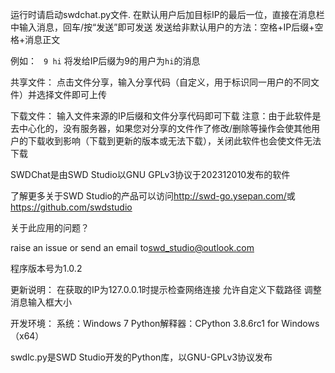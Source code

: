 运行时请启动swdchat.py文件.
在默认用户后加目标IP的最后一位，直接在消息栏中输入消息，回车/按“发送”即可发送
发送给非默认用户的方法：空格+IP后缀+空格+消息正文

例如：
` 9 hi`
将发给IP后缀为9的用户为`hi`的消息

共享文件：
点击文件分享，输入分享代码（自定义，用于标识同一用户的不同文件）并选择文件即可上传

下载文件：
输入文件来源的IP后缀和文件分享代码即可下载
注意：由于此软件是去中心化的，没有服务器，如果您对分享的文件作了修改/删除等操作会使其他用户的下载收到影响（下载到更新的版本或无法下载），关闭此软件也会使文件无法下载

SWDChat是由SWD Studio以GNU GPLv3协议于202312010发布的软件

了解更多关于SWD Studio的产品可以访问<http://swd-go.ysepan.com/>或<https://github.com/swdstudio>

关于此应用的问题？

raise an issue or send an email to<swd_studio@outlook.com>

程序版本号为1.0.2

更新说明：
在获取的IP为127.0.0.1时提示检查网络连接
允许自定义下载路径
调整消息输入框大小


开发环境：
系统：Windows 7
Python解释器：CPython 3.8.6rc1 for Windows（x64）

swdlc.py是SWD Studio开发的Python库，以GNU-GPLv3协议发布

